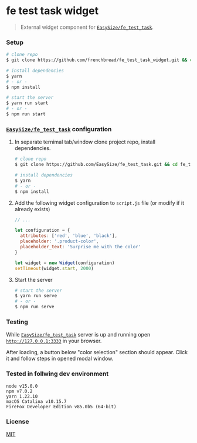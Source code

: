 # fe test task widget

> External widget component for [`EasySize/fe_test_task`](https://github.com/EasySize/fe_test_task).

### Setup

```bash
# clone repo
$ git clone https://github.com/frenchbread/fe_test_task_widget.git && cd fe_test_task_widget

# install dependencies
$ yarn
# - or -
$ npm install

# start the server
$ yarn run start
# - or -
$ npm run start
```

### [`EasySize/fe_test_task`](https://github.com/EasySize) configuration

1. In separate ternimal tab/window clone project repo, install dependencies.

    ```bash
    # clone repo
    $ git clone https://github.com/EasySize/fe_test_task.git && cd fe_test_task

    # install dependencies
    $ yarn
    # - or -
    $ npm install
    ```

2. Add the following widget configuration to `script.js` file (or modify if it already exists)

    ```js
    // ...

    let configuration = {
      attributes: ['red', 'blue', 'black'],
      placeholder: '.product-color',
      placeholder_text: 'Surprise me with the color'
    }

    let widget = new Widget(configuration)
    setTimeout(widget.start, 2000)
    ```
    
3. Start the server

    ```bash
    # start the server
    $ yarn run serve
    # - or -
    $ npm run serve
    ```

### Testing

While [`EasySize/fe_test_task`](https://github.com/EasySize) server is up and running open [`http://127.0.0.1:3333`](`http://127.0.0.1:3333`) in your browser.

After loading, a button below "color selection" section should appear. Click it and follow steps in opened modal window.

### Tested in follwing dev environment

```
node v15.0.0
npm v7.0.2
yarn 1.22.10
macOS Catalina v10.15.7
FireFox Developer Edition v85.0b5 (64-bit)
```

### License

[MIT](https://github.com/frenchbread/fe_test_task_widget/blob/main/LICENSE)
